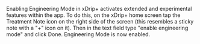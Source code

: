 Enabling Engineering Mode in xDrip+ activates extended and experimental features within the app. To do this, on the xDrip+ home screen tap the Treatment Note icon on the right side of the screen (this resembles a sticky note with a "+" icon on it). Then in the text field type "enable engineering mode" and click Done. Engineering Mode is now enabled.